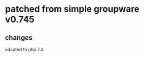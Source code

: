 patched from simple groupware v0.745
==================================

changes
-------

adapted to php 7.4
